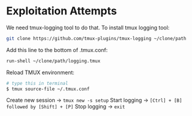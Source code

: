 # Exploitation Attempts
We need tmux-logging tool to do that.
To install tmux logging tool:

```bash
git clone https://github.com/tmux-plugins/tmux-logging ~/clone/path
```
Add this line to the bottom of .tmux.conf:
```bash
run-shell ~/clone/path/logging.tmux
```
Reload TMUX environment:
```bash
# type this in terminal
$ tmux source-file ~/.tmux.conf
```

Create new session -> `tmux new -s setup`
Start logging -> `[Ctrl] + [B]  followed by [Shift] + [P]`
Stop logging -> `exit`
